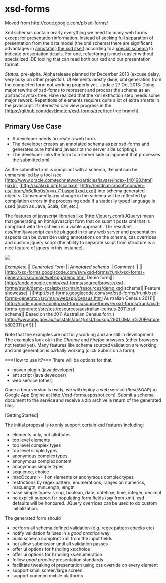 xsd-forms
=========

Moved from http://code.google.com/p/xsd-forms/

Xml schemas contain nearly everything we need for many web forms except for presentation information. Instead of seeking full separation of presentation from the data model (the xml schema) there are significant advantages in [annotating the xsd itself](http://code.google.com/p/xsd-forms/source/browse/xsd-forms/trunk/demo-scalaxb/src/main/resources/demo.xsd) according to a [special schema](http://code.google.com/p/xsd-forms/source/browse/xsd-forms/trunk/xsd-scalaxb/src/main/xsd/xsd-forms.xsd) to indicate presentation details. For one, refactoring is much easier without specialized IDE tooling that can read both our xsd and our presentation format. 

*Status:* pre-alpha. Alpha release planned for December 2013 (excuse delay, very busy on other projects!). UI elements mostly done, xml generation from the completed form not working properly yet. Update 27 Oct 2013: Doing major rewrite of xsd-forms to represent and process the schema as an abstract syntax tree. Have realized that the xml extraction step needs some major rework. Repetitions of elements requires quite a lot of extra smarts in the javascript. If interested can view progress in the [https://github.com/davidmoten/xsd-forms/tree/tree tree branch].

Primary Use Case
-----------------
  * A developer needs to create a web form. 
  * The developer creates an annotated schema as per xsd-forms and generates pure html and javascript (no server side scripting). 
  * The developer links the form to a server side component that processes the submitted xml. 

As the submitted xml is compliant with a schema, the xml can be unmarshalled by a tool (see [http://www.oracle.com/technetwork/articles/javase/index-140168.html](jaxb), [http://scalaxb.org](scalaxb), [http://msdn.microsoft.com/en-us/library/x6c1kb0s(v=vs.71).aspx](xsd.exe]) into schema generated objects. Consequently any change in the schema will be reflected by compilation errors in the processing code if a statically typed language is used (such as Java, Scala, C#, etc.).

The features of javascript libraries like [http://jquery.com](JQuery) mean that generating an html/javascript form that on submit posts xml that is compliant with the schema is a viable approach. The resultant css/html/javascript can be plugged in to any web server and presentation aspects can be overriden using annotations on the schema, css overrides and custom jquery script (the ability to separate script from structure is a nice feature of jquery in this instance).

<img src="https://raw.github.com/davidmoten/xsd-forms/master/xsd-forms-generator/src/docs/diagram01.png"/>

*Examples:*
|| *Generated Form* || *Annotated schema* || *Comment* ||
||[http://xsd-forms.googlecode.com/svn/xsd-forms/trunk/xsd-forms-generator/src/main/webapp/demo.html Demo form]||[http://code.google.com/p/xsd-forms/source/browse/xsd-forms/trunk/demo-scalaxb/src/main/resources/demo.xsd schema]||Feature showcase||
||[http://xsd-forms.googlecode.com/svn/xsd-forms/trunk/xsd-forms-generator/src/main/webapp/census.html Australian Census 2011]||[http://code.google.com/p/xsd-forms/source/browse/xsd-forms/trunk/xsd-forms-generator/src/test/resources/australian-census-2011.xsd schema]||Based on the 2011 Australian Census form ( [http://www.abs.gov.au/ausstats/abs@.nsf/Lookup/2901.0Main%20Features802011 pdf)]||


Note that the examples are not fully working and are still in development. The examples  look ok in the *Chrome* and *Firefox* browsers (other browsers not tested yet). Many features like schema sourced validation are working, and xml generation is partially working (click Submit on a form). 

===How to use it?===
There will be options for that. 

  * maven plugin (java developer)
  * ant script (java developer)
  * web service (other)

Once a beta version is ready, we will deploy a web service (Rest/SOAP) to Google App Engine at [http://xsd-forms.appspot.com]. Submit a schema document to the service and receive a zip archive in return of the generated files.

[GettingStarted]

The initial proposal is to only support certain xsd features including:

  * elements only, not attributes
  * top level elements 
  * top level complex types
  * top level simple types
  * anonymous complex types
  * anonymous complex content
  * anonymous simple types
  * sequence, choice
  * maxOccurs >= 1 on elements or anonymous complex types
  * restrictions by regex pattern, enumerations, ranges on numerics, maxLength, minLength, length
  * base simple types: string, boolean, date, datetime, time, integer, decimal
  * no explicit support for populating form fields (say from xml). xsd defaults will be honoured. JQuery overrides can be used to do custom initialization.

The generated form should
  * perform all schema defined validation (e.g. regex pattern checks etc) 
  * notify validation failures in a _good practice_ way
  * build schema compliant xml from the input fields
  * not allow submission until all validation passes
  * offer ui options for handling xs:choice
  * offer ui options for handling xs:enumeration
  * follow _good practice_ presentation standards
  * facilitate tweaking of presentation using css override on every element
  * support small screen/large screen
  * support common mobile platforms


  
